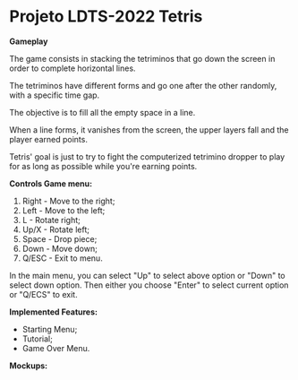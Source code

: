 ﻿# Projeto LDTS-2022 Tetris

**Gameplay**

The game consists in stacking the tetriminos that go down the screen in order to complete horizontal lines.

The tetriminos have different forms and go one after the other randomly, with a specific time gap.

The objective is to fill all the empty space in a line.

When a line forms, it vanishes from the screen, the upper layers fall and the player earned points.

Tetris' goal is just to try to fight the computerized tetrimino dropper to play for as long as possible while you're earning points.


**Controls Game menu:**

1. Right - Move to the right;
2. Left - Move to the left;
3. L - Rotate right;
4. Up/X - Rotate left;
5. Space - Drop piece;
6. Down - Move down;
7. Q/ESC - Exit to menu.



In the main menu, you can select "Up" to select above option or "Down" to select down option.
Then either you choose "Enter" to select current option or "Q/ECS" to exit.



**Implemented Features:**

* Starting Menu;
* Tutorial;
* Game Over Menu.


**Mockups:**

